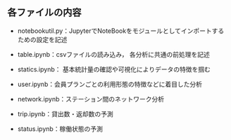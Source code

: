 ## 各ファイルの内容  

- notebookutil.py：JupyterでNoteBookをモジュールとしてインポートするための設定を記述  

- table.ipynb：csvファイルの読み込み， 各分析に共通の前処理を記述  

- statics.ipynb： 基本統計量の確認や可視化によりデータの特徴を掴む    

- user.ipynb：会員プランごとの利用形態の特徴などに着目した分析  

- network.ipynb：ステーション間のネットワーク分析  

- trip.ipynb：貸出数・返却数の予測  

- status.ipynb：稼働状態の予測  